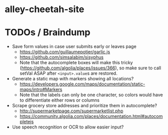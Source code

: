 # alley-cheetah-site

# TODOs / Braindump

* Save form values in case user submits early or leaves page
  * https://github.com/guillaumepotier/garlic.js
  * https://github.com/simsalabim/sisyphus
  * Note that the autocomplete boxes will make this tricky (https://github.com/algolia/places/issues/366), so make sure to call setVal ASAP after `<input>.value`s are restored.
* Generate a static map with markers showing all locations?
  * https://developers.google.com/maps/documentation/static-maps/intro#Markers
  * Note that the labels can only be one character, so colors would have to differentiate either rows or columns
* Scrape grocery store addresses and prioritize them in autocomplete?
  * http://supermarketpage.com/supermarketlist.php
  * https://community.algolia.com/places/documentation.html#autocompletejs
* Use speech recognition or OCR to allow easier input?
